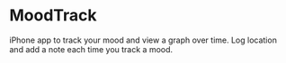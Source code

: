 # MoodTrack

iPhone app to track your mood and view a graph over time. Log location and add a note each time you track a mood.
